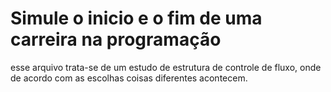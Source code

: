 <h1>Simule o inicio e o fim de uma carreira na programação</h1>
<p>esse arquivo trata-se de um estudo de estrutura de controle de fluxo, onde de acordo com as escolhas coisas diferentes acontecem.</p>
